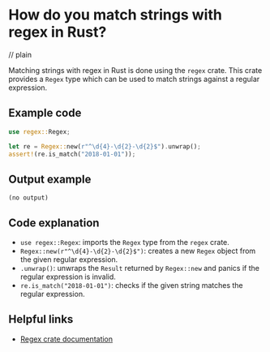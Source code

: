 # How do you match strings with regex in Rust?
// plain

Matching strings with regex in Rust is done using the `regex` crate. This crate provides a `Regex` type which can be used to match strings against a regular expression.

## Example code

```rust
use regex::Regex;

let re = Regex::new(r"^\d{4}-\d{2}-\d{2}$").unwrap();
assert!(re.is_match("2018-01-01"));
```

## Output example

```
(no output)
```

## Code explanation

- `use regex::Regex`: imports the `Regex` type from the `regex` crate.
- `Regex::new(r"^\d{4}-\d{2}-\d{2}$")`: creates a new `Regex` object from the given regular expression.
- `.unwrap()`: unwraps the `Result` returned by `Regex::new` and panics if the regular expression is invalid.
- `re.is_match("2018-01-01")`: checks if the given string matches the regular expression.

## Helpful links
- [Regex crate documentation](https://docs.rs/regex/1.3.1/regex/)